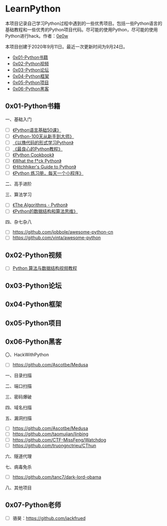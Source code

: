 # LearnPython

本项目记录自己学习Python过程中遇到的一些优秀项目。包括一些Python语言的基础教程和一些优秀的Python项目代码。尽可能的使用Python，尽可能的使用Python进行hack。作者：[0e0w](https://github.com/0e0w/LearnPython)

本项目创建于2020年9月11日。最近一次更新时间为9月24日。

- [0x01-Python书籍](https://github.com/0e0w/LearnPython#0x01-python%E4%B9%A6%E7%B1%8D)
- [0x02-Python视频](https://github.com/0e0w/LearnPython#0x02-python%E8%A7%86%E9%A2%91)
- [0x03-Python论坛](https://github.com/0e0w/LearnPython#0x03-python%E8%AE%BA%E5%9D%9B)
- [0x04-Python框架](https://github.com/0e0w/LearnPython#0x04-python%E6%A1%86%E6%9E%B6)
- [0x05-Python项目](https://github.com/0e0w/LearnPython#0x05-python%E9%A1%B9%E7%9B%AE)
- [0x06-Python黑客](https://github.com/0e0w/LearnPython#0x06-python%E9%BB%91%E5%AE%A2)

## 0x01-Python书籍

一、基础入门

- [ ] [《Python语言基础50课》](https://github.com/jackfrued/Python-Core-50-Courses)
- [ ] [《Python-100天从新手到大师》](https://github.com/jackfrued/Python-100-Days)
- [ ] [《以撸代码的形式学习Python》](https://github.com/xianhu/LearnPython)
- [ ] [《最良心的Python教程》](https://github.com/TwoWater/Python)
- [ ] [《Python Cookbook》](https://github.com/yidao620c/python3-cookbook)
- [ ] [《What the f*ck Python》](https://github.com/satwikkansal/wtfpython)
- [ ] [《Hitchhiker's Guide to Python》](https://github.com/realpython/python-guide)
- [ ] [《Python 练习册，每天一个小程序》](https://github.com/Yixiaohan/show-me-the-code)

二、高手进阶

三、算法学习

- [ ] [《The Algorithms - Python》](https://github.com/TheAlgorithms/Python)
- [ ] [《Python的数据结构和算法思维》](https://github.com/careermonk/data-structures-and-algorithmic-thinking-with-python)

四、杂七杂八

- [ ] https://github.com/jobbole/awesome-python-cn
- [ ] https://github.com/vinta/awesome-python

## 0x02-Python视频

- [ ] [Python 算法与数据结构视频教程](https://github.com/PegasusWang/python_data_structures_and_algorithms)

## 0x03-Python论坛

## 0x04-Python框架

## 0x05-Python项目

## 0x06-Python黑客

〇、HackWithPython

- [ ] https://github.com/Ascotbe/Medusa

一、目录扫描

二、端口扫描

三、密码爆破

四、域名扫描

五、漏洞扫描

- [ ] https://github.com/Ascotbe/Medusa
- [ ] https://github.com/taomujian/linbing
- [ ] https://github.com/CTF-MissFeng/Watchdog
- [ ] https://github.com/truongnctrieu/CThun

六、隧道代理

七、病毒免杀

- [ ] https://github.com/tanc7/dark-lord-obama

八、其他项目

## 0x07-Python老师

- [ ] 骆昊：https://github.com/jackfrued
